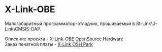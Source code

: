 ﻿# X-Link-OBE

Малогабаритный программатор-отладчик, прошиваемый в St-Link\J-Link\CMSIS-DAP.<br>

Описание проекта - [X-Link-OBE OpenSource Hardware](http://adelectronics.ru/2018/05/20/x-link-opensource-hardware)<br>
Заказ печатной платы - [X-Link OSH Park](https://oshpark.com/shared_projects/7cA5PhQm)<br>